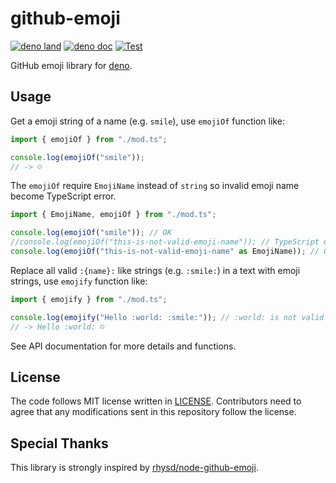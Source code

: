 # github-emoji

[![deno land](http://img.shields.io/badge/available%20on-deno.land/x-lightgrey.svg?logo=deno)](https://deno.land/x/github_emoji)
[![deno doc](https://doc.deno.land/badge.svg)](https://doc.deno.land/https/deno.land/x/github_emoji/mod.ts)
[![Test](https://github.com/lambdalisue/deno-github-emoji/workflows/Test/badge.svg)](https://github.com/lambdalisue/deno-github-emoji/actions?query=workflow%3ATest)

GitHub emoji library for [deno][deno].

[deno]: https://deno.land/

## Usage

Get a emoji string of a name (e.g. `smile`), use `emojiOf` function like:

```typescript
import { emojiOf } from "./mod.ts";

console.log(emojiOf("smile"));
// -> ☺️
```

The `emojiOf` require `EmojiName` instead of `string` so invalid emoji name
become TypeScript error.

```typescript
import { EmojiName, emojiOf } from "./mod.ts";

console.log(emojiOf("smile")); // OK
//console.log(emojiOf("this-is-not-valid-emoji-name")); // TypeScript error
console.log(emojiOf("this-is-not-valid-emoji-name" as EmojiName)); // OK but returns undefined
```

Replace all valid `:{name}:` like strings (e.g. `:smile:`) in a text with emoji
strings, use `emojify` function like:

```typescript
import { emojify } from "./mod.ts";

console.log(emojify("Hello :world: :smile:")); // :world: is not valid emoji
// -> Hello :world: ☺️
```

See API documentation for more details and functions.

## License

The code follows MIT license written in [LICENSE](./LICENSE). Contributors need
to agree that any modifications sent in this repository follow the license.

## Special Thanks

This library is strongly inspired by
[rhysd/node-github-emoji](https://github.com/rhysd/node-github-emoji).
